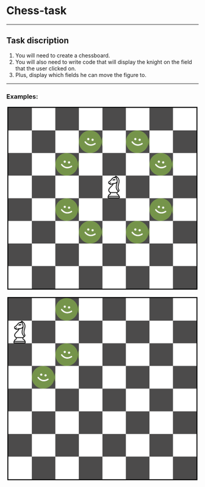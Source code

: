 # Chess-task
***
## Task discription
1. You will need to create a chessboard.
2. You will also need to write code that will display the knight on the field that the user clicked on.
3. Plus, display which fields he can move the figure to.
***
### Examples:

![](./assets/Task-example-1.png)


![](./assets/Task-example-2.png)